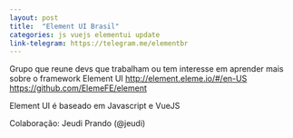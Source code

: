 ```yaml
---
layout: post
title:  "Element UI Brasil"
categories: js vuejs elementui update
link-telegram: https://telegram.me/elementbr
---
```


Grupo que reune devs que trabalham ou tem interesse em aprender mais sobre o framework Element UI
http://element.eleme.io/#/en-US
https://github.com/ElemeFE/element

Element UI é baseado em Javascript e VueJS

Colaboração: Jeudi Prando (@jeudi)
